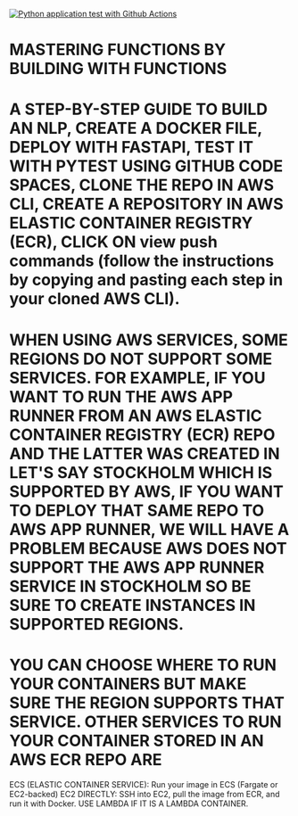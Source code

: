 [![Python application test with Github Actions](https://github.com/Chinedu-Onyema/BUILD_AN_NLP_WITH_PYTHON/actions/workflows/main.yml/badge.svg)](https://github.com/Chinedu-Onyema/BUILD_AN_NLP_WITH_PYTHON/actions/workflows/main.yml)

# MASTERING FUNCTIONS BY BUILDING WITH FUNCTIONS

# A STEP-BY-STEP GUIDE TO BUILD AN NLP, CREATE A DOCKER FILE, DEPLOY WITH FASTAPI, TEST IT WITH PYTEST USING GITHUB CODE SPACES, CLONE THE REPO IN AWS CLI, CREATE A REPOSITORY IN AWS ELASTIC CONTAINER REGISTRY (ECR), CLICK ON view push commands (follow the instructions by copying and pasting each step in your cloned AWS CLI).

# WHEN USING AWS SERVICES, SOME REGIONS DO NOT SUPPORT SOME SERVICES. FOR EXAMPLE, IF YOU WANT TO RUN THE AWS APP RUNNER FROM AN AWS ELASTIC CONTAINER REGISTRY (ECR) REPO AND THE LATTER WAS CREATED IN LET'S SAY STOCKHOLM WHICH IS SUPPORTED BY AWS, IF YOU WANT TO DEPLOY THAT SAME REPO TO AWS APP RUNNER, WE WILL HAVE A PROBLEM BECAUSE AWS DOES NOT SUPPORT THE AWS APP RUNNER SERVICE IN STOCKHOLM SO BE SURE TO CREATE INSTANCES IN SUPPORTED REGIONS.

# YOU CAN CHOOSE WHERE TO RUN YOUR CONTAINERS BUT MAKE SURE THE REGION SUPPORTS THAT SERVICE. OTHER SERVICES TO RUN YOUR CONTAINER STORED IN AN AWS ECR REPO ARE
ECS (ELASTIC CONTAINER SERVICE): Run your image in ECS (Fargate or EC2-backed)
EC2 DIRECTLY: SSH into EC2, pull the image from ECR, and run it with Docker.
USE LAMBDA IF IT IS A LAMBDA CONTAINER.
